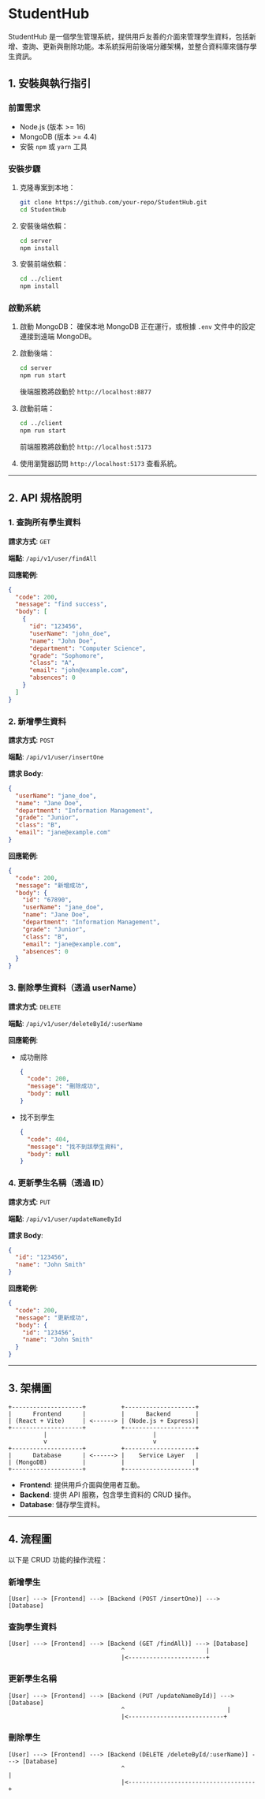 # StudentHub

StudentHub 是一個學生管理系統，提供用戶友善的介面來管理學生資料，包括新增、查詢、更新與刪除功能。本系統採用前後端分離架構，並整合資料庫來儲存學生資訊。

## 1. 安裝與執行指引

### 前置需求
- Node.js (版本 >= 16)
- MongoDB (版本 >= 4.4)
- 安裝 `npm` 或 `yarn` 工具

### 安裝步驟
1. 克隆專案到本地：
   ```bash
   git clone https://github.com/your-repo/StudentHub.git
   cd StudentHub
   ```

2. 安裝後端依賴：
   ```bash
   cd server
   npm install
   ```

3. 安裝前端依賴：
   ```bash
   cd ../client
   npm install
   ```

### 啟動系統
1. 啟動 MongoDB：
   確保本地 MongoDB 正在運行，或根據 `.env` 文件中的設定連接到遠端 MongoDB。

2. 啟動後端：
   ```bash
   cd server
   npm run start
   ```
   後端服務將啟動於 `http://localhost:8877`

3. 啟動前端：
   ```bash
   cd ../client
   npm run start
   ```
   前端服務將啟動於 `http://localhost:5173`

4. 使用瀏覽器訪問 `http://localhost:5173` 查看系統。

---

## 2. API 規格說明

### 1. 查詢所有學生資料
**請求方式**: `GET`

**端點**: `/api/v1/user/findAll`

**回應範例**:
```json
{
  "code": 200,
  "message": "find success",
  "body": [
    {
      "id": "123456",
      "userName": "john_doe",
      "name": "John Doe",
      "department": "Computer Science",
      "grade": "Sophomore",
      "class": "A",
      "email": "john@example.com",
      "absences": 0
    }
  ]
}
```

### 2. 新增學生資料
**請求方式**: `POST`

**端點**: `/api/v1/user/insertOne`

**請求 Body**:
```json
{
  "userName": "jane_doe",
  "name": "Jane Doe",
  "department": "Information Management",
  "grade": "Junior",
  "class": "B",
  "email": "jane@example.com"
}
```

**回應範例**:
```json
{
  "code": 200,
  "message": "新增成功",
  "body": {
    "id": "67890",
    "userName": "jane_doe",
    "name": "Jane Doe",
    "department": "Information Management",
    "grade": "Junior",
    "class": "B",
    "email": "jane@example.com",
    "absences": 0
  }
}
```

### 3. 刪除學生資料（透過 userName）
**請求方式**: `DELETE`

**端點**: `/api/v1/user/deleteById/:userName`

**回應範例**:
- 成功刪除
  ```json
  {
    "code": 200,
    "message": "刪除成功",
    "body": null
  }
  ```

- 找不到學生
  ```json
  {
    "code": 404,
    "message": "找不到該學生資料",
    "body": null
  }
  ```

### 4. 更新學生名稱（透過 ID）
**請求方式**: `PUT`

**端點**: `/api/v1/user/updateNameById`

**請求 Body**:
```json
{
  "id": "123456",
  "name": "John Smith"
}
```

**回應範例**:
```json
{
  "code": 200,
  "message": "更新成功",
  "body": {
    "id": "123456",
    "name": "John Smith"
  }
}
```

---

## 3. 架構圖

```plaintext
+--------------------+          +--------------------+
|      Frontend      |          |      Backend       |
| (React + Vite)     | <------> | (Node.js + Express)|
+--------------------+          +--------------------+
          |                              |
          v                              v
+--------------------+          +--------------------+
|      Database      | <------> |    Service Layer   |
| (MongoDB)          |          |                   |
+--------------------+          +--------------------+
```

- **Frontend**: 提供用戶介面與使用者互動。
- **Backend**: 提供 API 服務，包含學生資料的 CRUD 操作。
- **Database**: 儲存學生資料。

---

## 4. 流程圖

以下是 CRUD 功能的操作流程：

### 新增學生
```plaintext
[User] ---> [Frontend] ---> [Backend (POST /insertOne)] ---> [Database]
```

### 查詢學生資料
```plaintext
[User] ---> [Frontend] ---> [Backend (GET /findAll)] ---> [Database]
                                ^                       |
                                |<----------------------+
```

### 更新學生名稱
```plaintext
[User] ---> [Frontend] ---> [Backend (PUT /updateNameById)] ---> [Database]
                                ^                             |
                                |<---------------------------+
```

### 刪除學生
```plaintext
[User] ---> [Frontend] ---> [Backend (DELETE /deleteById/:userName)] ---> [Database]
                                ^                                      |
                                |<------------------------------------+
```

